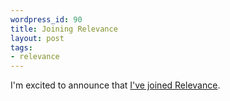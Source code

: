 ```yaml
---
wordpress_id: 90
title: Joining Relevance
layout: post
tags:
- relevance
---
```

I'm excited to announce that [I've joined Relevance](http://thinkrelevance.com/blog/2007/08/01/relevance-welcomes-jason-rudolph-as-principal-software-engineer.html).
